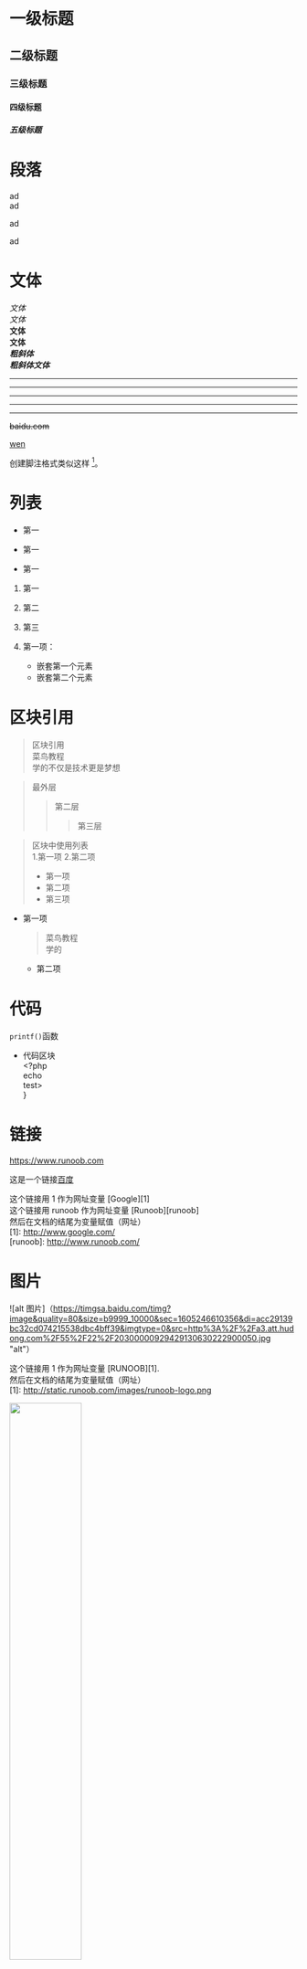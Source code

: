 

# 一级标题
## 二级标题 
### 三级标题
#### 四级标题
##### 五级标题
# 段落  

ad  
ad

ad

ad
# 文体 

*文体*  
_文体_  
**文体**  
__文体__  
***粗斜体***  
___粗斜体文体___


***
* * *
*****
- - -
---------

~~baidu.com~~

<u>wen</u>

   
创建脚注格式类似这样 [^RUNOOB]。

[^RUNOOB]: 菜鸟教程 -- 学的不仅是技术，更是梦想！！！
  # 列表 
* 第一
+ 第一
- 第一

1. 第一
2. 第二
3. 第三

1. 第一项：
   - 嵌套第一个元素
   - 嵌套第二个元素
# 区块引用  

> 区块引用  
> 菜鸟教程  
> 学的不仅是技术更是梦想

> 最外层
>>第二层
>>> 第三层

> 区块中使用列表  
>1.第一项
>2.第二项
>+ 第一项
>+ 第二项
>+ 第三项

* 第一项
     > 菜鸟教程  
    > 学的
    * 第二项

# 代码
`printf()`函数  
   * 代码区块  
         <?php  
   echo  
   test>  
   }   



 # 链接

 <https://www.runoob.com>

这是一个链接[百度](https://www.baidu.com/s?word=%E7%99%BE%E5%BA%A6&tn=site888_3_pg&lm=-1&ssl_s=1&ssl_c=ssl1_175bf80e432)

 这个链接用 1 作为网址变量 [Google][1]  
这个链接用 runoob 作为网址变量 [Runoob][runoob]  
然后在文档的结尾为变量赋值（网址）  
   [1]: http://www.google.com/  
  [runoob]: http://www.runoob.com/  

  # 图片
  ![alt 图片]（https://timgsa.baidu.com/timg?image&quality=80&size=b9999_10000&sec=1605246610356&di=acc29139bc32cd074215538dbc4bff39&imgtype=0&src=http%3A%2F%2Fa3.att.hudong.com%2F55%2F22%2F20300000929429130630222900050.jpg "alt"）



  这个链接用 1 作为网址变量 [RUNOOB][1].  
然后在文档的结尾为变量赋值（网址）  
[1]: http://static.runoob.com/images/runoob-logo.png

<img src="http://static.runoob.com/images/runoob-logo.png" width="50%">

# 表格
|   表头    |  表头 |  
|   ----    |  ---- |
|   单元格   | 单元格|
|   单元格   | 单元格| 


| 左对齐 | 右对齐 | 居中对齐 |
| :-----| ----: | :----: |
| 单元格 | 单元格 | 单元格 |
| 单元格 | 单元格 | 单元格 |  
   
  # 高级技巧  



<kbd>Ctrl</kcd>+<kbd>Alt</kbd>+<kbd>Del</kbd>重启电脑


**弟弟**  
\*\* 弟弟 \*\*

```mermaid
graph LR
A[方形] -->B(圆角)
    B --> C{条件a}
    C -->|a=1| D[结果1]
    C -->|a=2| E[结果2]
    F[横向流程图]
```